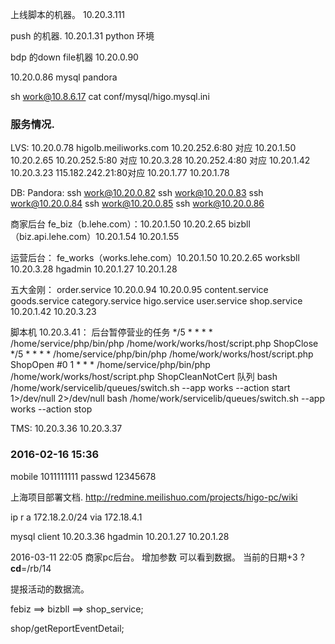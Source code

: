 上线脚本的机器。 
10.20.3.111

push 的机器. 
10.20.1.31   python 环境

bdp 的down file机器
10.20.0.90

10.20.0.86  mysql pandora

sh work@10.8.6.17
cat conf/mysql/higo.mysql.ini

### 服务情况.

LVS:
10.20.0.78  higolb.meiliworks.com
10.20.252.6:80  对应 10.20.1.50  10.20.2.65
10.20.252.5:80  对应 10.20.3.28
10.20.252.4:80  对应 10.20.1.42  10.20.3.23
115.182.242.21:80对应 10.20.1.77  10.20.1.78

DB:
Pandora:
ssh work@10.20.0.82 ssh work@10.20.0.83 ssh work@10.20.0.84 ssh work@10.20.0.85 ssh work@10.20.0.86

商家后台
fe_biz（b.lehe.com）：10.20.1.50   10.20.2.65
bizbll（biz.api.lehe.com）10.20.1.54  10.20.1.55

运营后台：
fe_works（works.lehe.com）10.20.1.50 10.20.2.65
worksbll 10.20.3.28
hgadmin
10.20.1.27  10.20.1.28

五大金刚：
order.service
10.20.0.94 10.20.0.95
content.service goods.service category.service higo.service user.service shop.service
10.20.1.42 10.20.3.23

脚本机 10.20.3.41：
后台暂停营业的任务
*/5 * * * * /home/service/php/bin/php /home/work/works/host/script.php  ShopClose
*/5 * * * * /home/service/php/bin/php /home/work/works/host/script.php  ShopOpen
#0 1 * * * /home/service/php/bin/php /home/work/works/host/script.php  ShopCleanNotCert
队列
bash /home/work/servicelib/queues/switch.sh  --app works --action start 1>/dev/null 2>/dev/null
bash /home/work/servicelib/queues/switch.sh  --app works --action stop


TMS: 10.20.3.36 10.20.3.37

### 2016-02-16 15:36
mobile 1011111111
passwd 12345678

上海项目部署文档.
http://redmine.meilishuo.com/projects/higo-pc/wiki

ip r a 172.18.2.0/24 via 172.18.4.1

mysql client 10.20.3.36
hgadmin 10.20.1.27 10.20.1.28

2016-03-11 22:05
商家pc后台。
增加参数 可以看到数据。 当前的日期+3
?__cd__=/rb/14

提报活动的数据流。

febiz ==> bizbll ==> shop_service;

shop/getReportEventDetail;



